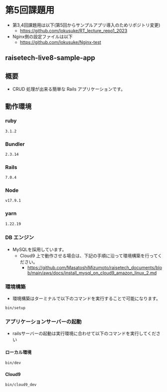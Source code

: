 
# 第5回課題用
- 第3,4回課題用は以下(第5回からサンプルアプリ導入のためリポジトリ変更)
  - https://github.com/lokusuke/RT_lecture_repo1_2023
- Nginx側の設定ファイルは以下
  - https://github.com/lokusuke/Nginx-test
## raisetech-live8-sample-app

## 概要

- CRUD 処理が出来る簡単な Rails アプリケーションです。

## 動作環境

### ruby

```bash
3.1.2
```

### Bundler
```bash
2.3.14
```

### Rails

```bash
7.0.4
```

### Node

```bash
v17.9.1
```

### yarn

```bash
1.22.19
```

### DB エンジン

- MySQLを採用しています。
  - Cloud9 上で動作させる場合は、下記の手順に沿って環境構築を行ってください。
    - https://github.com/MasatoshiMizumoto/raisetech_documents/blob/main/aws/docs/install_mysql_on_cloud9_amazon_linux_2.md

### 環境構築
- 環境構築はターミナルで以下のコマンドを実行することで可能になります。
```bash
bin/setup
```

### アプリケーションサーバーの起動
- railsサーバーの起動は実行環境に合わせて以下のコマンドを実行してください
#### ローカル環境
```bash
bin/dev
```

#### Cloud9
```bash
bin/cloud9_dev
```
